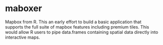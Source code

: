 
# maboxer

Mapbox from R. This an early effort to build a basic application that supports the full suite of mapbox features including premium tiles. This would allow R users to pipe data.frames containing spatial data directly into interactive maps.

